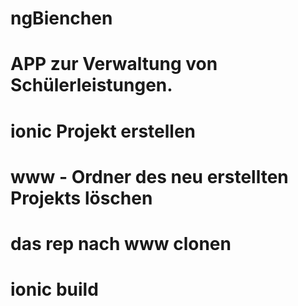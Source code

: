# ngBienchen

# APP zur Verwaltung von Schülerleistungen.

# ionic Projekt erstellen
# www - Ordner des neu erstellten Projekts löschen
# das rep nach www clonen
# ionic build
